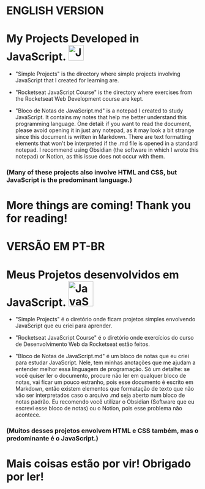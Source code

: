 <h1>ENGLISH VERSION</h1>

<h1>My Projects Developed in JavaScript. <img src="https://img.shields.io/badge/JavaScript-black?style=flat-square&logo=javascript" height="40" alt="JavaScript logo"></h1>

- "Simple Projects" is the directory where simple projects involving JavaScript that I created for learning are.

- "Rocketseat JavaScript Course" is the directory where exercises from the Rocketseat Web Development course are kept.

- "Bloco de Notas de JavaScript.md" is a notepad I created to study JavaScript. It contains my notes that help me better understand this programming language. One detail: if you want to read the document, please avoid opening it in just any notepad, as it may look a bit strange since this document is written in Markdown. There are text formatting elements that won't be interpreted if the .md file is opened in a standard notepad. I recommend using Obsidian (the software in which I wrote this notepad) or Notion, as this issue does not occur with them.

<h3>(Many of these projects also involve HTML and CSS, but JavaScript is the predominant language.)</h3>

<h1>More things are coming! Thank you for reading!</h1>

#

<h1>VERSÃO EM PT-BR</h1>

<h1>Meus Projetos desenvolvidos em JavaScript. <img src="https://skillicons.dev/icons?i=js" height="65" alt="JavaScript logo"></h1>

- "Simple Projects" é o diretório onde ficam projetos simples envolvendo JavaScript que eu criei para aprender.

- "Rocketseat JavaScript Course" é o diretório onde exercícios do curso de Desenvolvimento Web da Rocketseat estão feitos.

- "Bloco de Notas de JavaScript.md" é um bloco de notas que eu criei para estudar JavaScript. Nele, tem minhas anotações que me ajudam a entender melhor essa linguagem de programação. Só um detalhe: se você quiser ler o documento, procure não ler em qualquer bloco de notas, vai ficar um pouco estranho, pois esse documento é escrito em Markdown, então existem elementos que formatação de texto que não vão ser interpretados caso o arquivo .md seja aberto num bloco de notas padrão. Eu recomendo você utilizar o Obsidian (Software que eu escrevi esse bloco de notas) ou o Notion, pois esse problema não acontece.

<h3>(Muitos desses projetos envolvem HTML e CSS também, mas o predominante é o JavaScript.)</h3>

<h1>Mais coisas estão por vir! Obrigado por ler!</h1>
